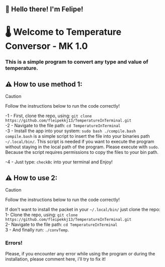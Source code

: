 ## 👋 Hello there! I'm Felipe!
# 🌡️ Welcome to Temperature Conversor - MK 1.0
### This is a simple program to convert any type and value of temperature.

## ⚠️ How to use method 1:
> [!CAUTION]
> Follow the instructions below to run the code correctly!

-1 - First, clone the repo, using: `git clone https://github.com/fleipekkj13/TemperatureInTerminal.git`<br />
-2 - Navigate to the file path: `cd TemperatureInTerminal`<br />
-3 - Install the app into your system: `sudo bash ./compile.bash`
`compile.bash` is a simple script to insert the file into your binaries path `~/.local/bin/`. This script is needed if you want to execute the program without staying in the local path of the program. Please execute with `sudo`. Because the script requires permissions to copy the files to your bin path.<br />

-4 - Just type: `checkBc` into your terminal and Enjoy!<br />    

## ⚠️ How to use 2:
> [!CAUTION]
> Follow the instructions below to run the code correctly!

If don't want to install the packet in your `~/.local/bin/` just clone the repo:<br />
1- Clone the repo, using: `git clone https://github.com/fleipekkj13/TemperatureInTerminal.git`<br />
2- Navigate to the file path: `cd TemperatureInTerminal`<br />
3 - And finally run: `./convTemp`.

### Errors!
Please, if you encounter any error while using the program or during the installation, please comment here, i'll try to fix it!


